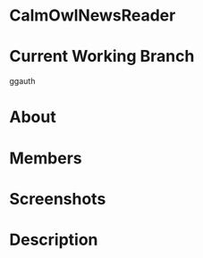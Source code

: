 # CalmOwlNewsReader


Current Working Branch
====
ggauth


About
====


Members
====


Screenshots
====


Description
====
